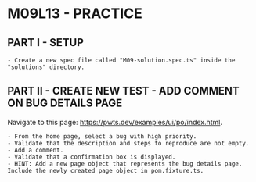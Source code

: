 # M09L13 - PRACTICE

## PART I - SETUP

    - Create a new spec file called "M09-solution.spec.ts" inside the "solutions" directory.

## PART II - CREATE NEW TEST - ADD COMMENT ON BUG DETAILS PAGE

Navigate to this page: https://pwts.dev/examples/ui/po/index.html.

    - From the home page, select a bug with high priority.
    - Validate that the description and steps to reproduce are not empty.
    - Add a comment.
    - Validate that a confirmation box is displayed.
    - HINT: Add a new page object that represents the bug details page. Include the newly created page object in pom.fixture.ts.
